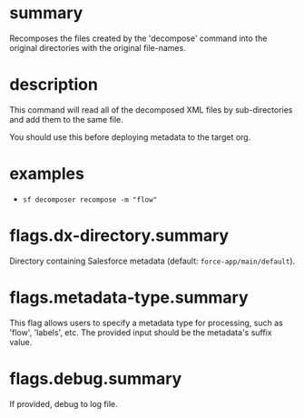 # summary

Recomposes the files created by the 'decompose' command into the original directories with the original file-names.

# description

This command will read all of the decomposed XML files by sub-directories and add them to the same file.

You should use this before deploying metadata to the target org.

# examples

- `sf decomposer recompose -m "flow"`

# flags.dx-directory.summary

Directory containing Salesforce metadata (default: `force-app/main/default`).

# flags.metadata-type.summary

This flag allows users to specify a metadata type for processing, such as 'flow', 'labels', etc. The provided input should be the metadata's suffix value.

# flags.debug.summary

If provided, debug to log file.

